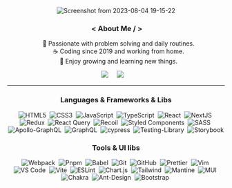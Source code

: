 <div align="center">
 
![Screenshot from 2023-08-04 19-15-22](https://github.com/erfan-goodarzi/erfan-goodarzi/assets/63591256/f8f549c4-cfc6-4eef-8b2a-21da32ddf42b)

### &nbsp;< About Me / >


&nbsp;&nbsp;&nbsp;🚀 Passionate with problem solving and daily
routines.\
&nbsp;&nbsp;&nbsp;☕ Coding since 2019 and working from home.\
&nbsp;&nbsp;&nbsp;🤞 Enjoy growing and learning new things.

 <p align="center">
  <a href="mailto:devgoodarzi@protonmail.com"><img src="https://img.shields.io/badge/gmail-%23D14836.svg?&style=for-the-badge&logo=gmail&logoColor=white" /></a>&nbsp;&nbsp;&nbsp;&nbsp;
  <a href="https://www.linkedin.com/in/erfan-goodarzi/"><img src="https://img.shields.io/badge/linkedin-%230077B5.svg?&style=for-the-badge&logo=linkedin&logoColor=white" /></a>&nbsp;&nbsp;&nbsp;&nbsp;
</p>
<hr>

### Languages & Frameworks & Libs

![HTML5](https://img.shields.io/badge/html5-%23E34F26.svg?style=for-the-badge&logo=html5&logoColor=000&color=F8DC3F)&nbsp;
![CSS3](https://img.shields.io/badge/css3-%231572B6.svg?style=for-the-badge&logo=css3&logoColor=000&color=F8DC3F)&nbsp;
![JavaScript](https://img.shields.io/badge/javascript-%23323330.svg?style=for-the-badge&logo=javascript&logoColor=000&color=F8DC3F)&nbsp;
![TypeScript](https://img.shields.io/badge/typescript-%23007ACC.svg?style=for-the-badge&logo=typescript&logoColor=000&color=F8DC3F)&nbsp;
![React](https://img.shields.io/badge/react-%2320232a.svg?style=for-the-badge&logo=react&logoColor=000&color=F8DC3F)&nbsp;
![NextJS](https://img.shields.io/badge/next.js-000000?style=for-the-badge&logo=next.js&logoColor=000&color=F8DC3F)&nbsp;
![Redux](https://img.shields.io/badge/redux-%23593d88.svg?style=for-the-badge&logo=redux&logoColor=000&color=F8DC3F)&nbsp;
![React Query](https://img.shields.io/badge/-React%20Query-FF4154?style=for-the-badge&logo=react%20query&logoColor=000&color=F8DC3F)&nbsp;
![Recoil](https://img.shields.io/badge/Recoil-E34F26.svg?&style=for-the-badge&logo=Recoil&logoColor=000&color=F8DC3F)&nbsp;
![Styled Components](https://img.shields.io/badge/styled--components-DB7093?style=for-the-badge&logo=styled-components&logoColor=000&color=F8DC3F)&nbsp;
![SASS](https://img.shields.io/badge/SASS-hotpink.svg?style=for-the-badge&logo=SASS&logoColor=000&color=F8DC3F)&nbsp;
![Apollo-GraphQL](https://img.shields.io/badge/-ApolloGraphQL-311C87?style=for-the-badge&logo=apollo-graphql&logoColor=000&color=F8DC3F)&nbsp;
![GraphQL](https://img.shields.io/badge/-GraphQL-E10098?style=for-the-badge&logo=graphql&logoColor=000&color=F8DC3F)&nbsp;
![cypress](https://img.shields.io/badge/-cypress-%23E5E5E5?style=for-the-badge&logo=cypress&logoColor=000&color=F8DC3F)&nbsp;
![Testing-Library](https://img.shields.io/badge/-TestingLibrary-%23E33332?style=for-the-badge&logo=testing-library&logoColor=000&color=F8DC3F)&nbsp;
![Storybook](https://img.shields.io/badge/-Storybook-FF4785?style=for-the-badge&logo=storybook&logoColor=000&color=F8DC3F)

### Tools & UI libs
![Webpack](https://img.shields.io/badge/webpack-%238DD6F9.svg?style=for-the-badge&logo=webpack&logoColor=000&color=F8DC3F)&nbsp;
![Pnpm](https://img.shields.io/badge/pnpm-F69220?style=for-the-badge&logo=pnpm&logoColor=000&color=F8DC3F)&nbsp;
![Babel](https://img.shields.io/badge/Babel-F9DC3e?style=for-the-badge&logo=babel&logoColor=000&color=F8DC3F)&nbsp;
![Git](https://img.shields.io/badge/git-%23F05033.svg?style=for-the-badge&logo=git&logoColor=000&color=F8DC3F)&nbsp;
![GitHub](https://img.shields.io/badge/github-%23121011.svg?style=for-the-badge&logo=github&logoColor=000&color=F8DC3F)&nbsp;
![Prettier](https://img.shields.io/badge/Prettier-E34F26.svg?&style=for-the-badge&logo=prettier&logoColor=000&color=F8DC3F)&nbsp;
![Vim](https://img.shields.io/badge/VIM-%2311AB00.svg?style=for-the-badge&logo=vim&logoColor=000&color=F8DC3F)&nbsp;
![VS Code](https://img.shields.io/badge/VS%20Code-0078d7.svg?style=for-the-badge&logo=visual-studio-code&logoColor=000&color=F8DC3F)&nbsp;
![Vite](https://img.shields.io/badge/vite-%23646CFF.svg?style=for-the-badge&logo=vite&logoColor=000&color=F8DC3F)&nbsp;
![ESLint](https://img.shields.io/badge/ESLint-4B3263?style=for-the-badge&logo=eslint&logoColor=000&color=F8DC3F)&nbsp;
![Chart.js](https://img.shields.io/badge/chart.js-F5788D.svg?style=for-the-badge&logo=chart.js&logoColor=000&color=F8DC3F)&nbsp;
![Tailwind](https://img.shields.io/badge/tailwind%20Css-%23E34F26.svg?style=for-the-badge&logo=tailwindcss&logoColor=000&color=F8DC3F)&nbsp;
![Mantine](https://img.shields.io/badge/mantine-%23E34F26.svg?style=for-the-badge&logo=mantine&logoColor=000&color=F8DC3F)&nbsp;
![MUI](https://img.shields.io/badge/MUI-%230081CB.svg?style=for-the-badge&logo=mui&logoColor=000&color=F8DC3F)&nbsp;
![Chakra](https://img.shields.io/badge/chakra-%234ED1C5.svg?style=for-the-badge&logo=chakraui&logoColor=000&color=F8DC3F)&nbsp;
![Ant-Design](https://img.shields.io/badge/-AntDesign-%230170FE?style=for-the-badge&logo=ant-design&logoColor=000&color=F8DC3F)&nbsp;
![Bootstrap](https://img.shields.io/badge/bootstrap-%238511FA.svg?style=for-the-badge&logo=bootstrap&logoColor=000&color=F8DC3F)&nbsp;
</div>

